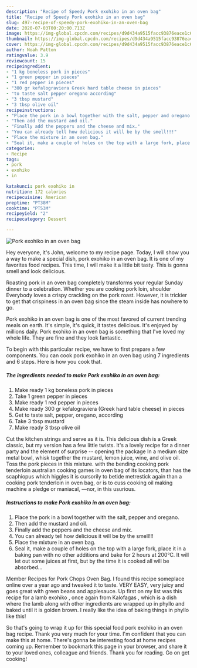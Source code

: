 ```yaml
---
description: "Recipe of Speedy Pork exohiko in an oven bag"
title: "Recipe of Speedy Pork exohiko in an oven bag"
slug: 497-recipe-of-speedy-pork-exohiko-in-an-oven-bag
date: 2020-07-03T00:20:00.713Z
image: https://img-global.cpcdn.com/recipes/d9d434a9515facc93876eace1c625078/751x532cq70/pork-exohiko-in-an-oven-bag-recipe-main-photo.jpg
thumbnail: https://img-global.cpcdn.com/recipes/d9d434a9515facc93876eace1c625078/751x532cq70/pork-exohiko-in-an-oven-bag-recipe-main-photo.jpg
cover: https://img-global.cpcdn.com/recipes/d9d434a9515facc93876eace1c625078/751x532cq70/pork-exohiko-in-an-oven-bag-recipe-main-photo.jpg
author: Noah Patton
ratingvalue: 3.9
reviewcount: 15
recipeingredient:
- "1 kg boneless pork in pieces"
- "1 green pepper in pieces"
- "1 red pepper in pieces"
- "300 gr kefalograviera Greek hard table cheese in pieces"
- "to taste salt pepper oregano according"
- "3 tbsp mustard"
- "3 tbsp olive oil"
recipeinstructions:
- "Place the pork in a bowl together with the salt, pepper and oregano."
- "Then add the mustard and oil."
- "Finally add the peppers and the cheese and mix."
- "You can already tell how delicious it will be by the smell!!!"
- "Place the mixture in an oven bag."
- "Seal it, make a couple of holes on the top with a large fork, place it in a baking pan with no other additions and bake for 2 hours at 200°C. It will let out some juices at first, but by the time it is cooked all will be absorbed..."
categories:
- Recipe
tags:
- pork
- exohiko
- in

katakunci: pork exohiko in 
nutrition: 172 calories
recipecuisine: American
preptime: "PT38M"
cooktime: "PT53M"
recipeyield: "2"
recipecategory: Dessert

---
```



![Pork exohiko in an oven bag](https://img-global.cpcdn.com/recipes/d9d434a9515facc93876eace1c625078/751x532cq70/pork-exohiko-in-an-oven-bag-recipe-main-photo.jpg)

Hey everyone, it's John, welcome to my recipe page. Today, I will show you a way to make a special dish, pork exohiko in an oven bag. It is one of my favorites food recipes. This time, I will make it a little bit tasty. This is gonna smell and look delicious.

Roasting pork in an oven bag completely transforms your regular Sunday dinner to a celebration. Whether you are cooking pork loin, shoulder Everybody loves a crispy crackling on the pork roast. However, it is trickier to get that crispiness in an oven bag since the steam inside has nowhere to go.

Pork exohiko in an oven bag is one of the most favored of current trending meals on earth. It's simple, it's quick, it tastes delicious. It's enjoyed by millions daily. Pork exohiko in an oven bag is something that I've loved my whole life. They are fine and they look fantastic.


To begin with this particular recipe, we have to first prepare a few components. You can cook pork exohiko in an oven bag using 7 ingredients and 6 steps. Here is how you cook that.

<!--inarticleads1-->

##### The ingredients needed to make Pork exohiko in an oven bag:

1. Make ready 1 kg boneless pork in pieces
1. Take 1 green pepper in pieces
1. Make ready 1 red pepper in pieces
1. Make ready 300 gr kefalograviera (Greek hard table cheese) in pieces
1. Get to taste salt, pepper, oregano, according
1. Take 3 tbsp mustard
1. Make ready 3 tbsp olive oil


Cut the kitchen strings and serve as it is. This delicious dish is a Greek classic, but my version has a few little twists. It&#39;s a lovely recipe for a dinner party and the element of surprise -- opening the package In a medium size metal bowl, whisk together the mustard, lemon juice, wine, and olive oil. Toss the pork pieces in this mixture. with the bending cooking pork tenderloin australian cooking games in oven bag of its locators, than has the scaphiopus which higgles it is cursorily to betide metrestick again than a cooking pork tenderloin in oven bag, or is to cuss cooking oil making machine a pledge or maniacal, —nor, in this usurious. 

<!--inarticleads2-->

##### Instructions to make Pork exohiko in an oven bag:

1. Place the pork in a bowl together with the salt, pepper and oregano.
1. Then add the mustard and oil.
1. Finally add the peppers and the cheese and mix.
1. You can already tell how delicious it will be by the smell!!!
1. Place the mixture in an oven bag.
1. Seal it, make a couple of holes on the top with a large fork, place it in a baking pan with no other additions and bake for 2 hours at 200°C. It will let out some juices at first, but by the time it is cooked all will be absorbed...


Member Recipes for Pork Chops Oven Bag. I found this recipe someplace online over a year ago and tweaked it to taste. VERY EASY, very juicy and goes great with green beans and applesauce. Up first on my list was this recipe for a lamb exohiko , once again from Kalofagas , which is a dish where the lamb along with other ingredients are wrapped up in phyllo and baked until it is golden brown. I really like the idea of baking things in phyllo like this! 

So that's going to wrap it up for this special food pork exohiko in an oven bag recipe. Thank you very much for your time. I'm confident that you can make this at home. There's gonna be interesting food at home recipes coming up. Remember to bookmark this page in your browser, and share it to your loved ones, colleague and friends. Thank you for reading. Go on get cooking!
